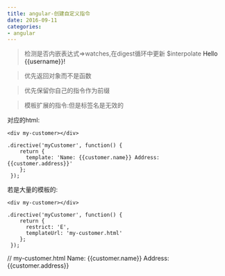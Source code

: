 ```yaml
---
title: angular-创建自定义指令
date: 2016-09-11
categories: 
- angular
---
```



> 检测是否内嵌表达式=>watches,在digest循环中更新
$interpolate
<a ng-href="img/{{username}}.jpg">Hello {{username}}!</a>

> 优先返回对象而不是函数

> 优先保留你自己的指令作为前缀

> 模板扩展的指令:但是标签名是无效的

对应的html:
```
<div my-customer></div>

.directive('myCustomer', function() {
    return {
      template: 'Name: {{customer.name}} Address: {{customer.address}}'
    };
 });
 ```

若是大量的模板的:
```
<div my-customer></div>

.directive('myCustomer', function() {
    return {
      restrict: 'E',
      templateUrl: 'my-customer.html'
    };
 });
 ```

// my-customer.html
Name: {{customer.name}} Address: {{customer.address}}
